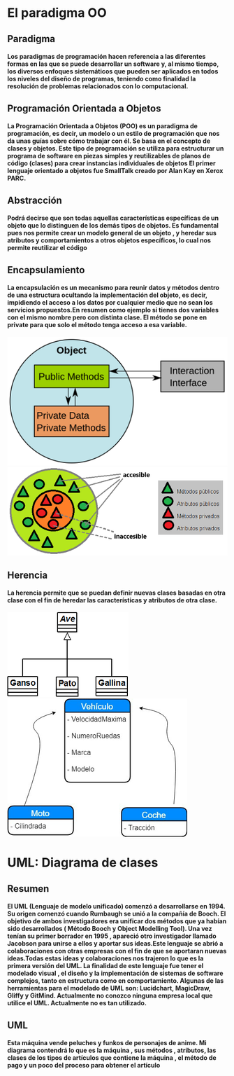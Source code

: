 # El paradigma OO
## Paradigma
#### Los paradigmas de programación hacen referencia a las diferentes formas en las que se puede desarrollar un software y, al mismo tiempo, los diversos enfoques sistemáticos que pueden ser aplicados en todos los niveles del diseño de programas, teniendo como finalidad la resolución de problemas relacionados con lo computacional.
## Programación Orientada a Objetos
#### La Programación Orientada a Objetos (POO) es un paradigma de programación, es decir, un modelo o un estilo de programación que nos da unas guías sobre cómo trabajar con él. Se basa en el concepto de clases y objetos. Este tipo de programación se utiliza para estructurar un programa de software en piezas simples y reutilizables de planos de código (clases) para crear instancias individuales de objetos El primer lenguaje orientado a objetos fue SmallTalk creado  por Alan Kay en Xerox PARC.
## Abstracción
#### Podrá decirse que son todas aquellas características específicas de un objeto que lo distinguen de los demás tipos de objetos. Es fundamental pues nos permite crear un modelo general de un objeto , y heredar sus atributos y comportamientos a otros objetos específicos, lo cual nos permite reutilizar el código
## Encapsulamiento
#### La encapsulación es un mecanismo para reunir datos y métodos dentro de una estructura ocultando la implementación del objeto, es decir, impidiendo el acceso a los datos por cualquier medio que no sean los servicios propuestos.En resumen como ejemplo si tienes dos variables con el mismo nombre pero con distinta clase. El método se pone en private para que solo el método tenga acceso a esa variable.
![](./img/1024px-CPT-OOP-interfaces.svg.png "encapsulamiento")
![](./img/poo-que-es-la-programacion-orientada-a-objetos-img1.png "encap")
## Herencia
#### La herencia permite que se puedan definir nuevas clases basadas en otra clase con el fin  de heredar las características y atributos de otra clase.

![](./img/herencia-min.png "herencia")
![](./img/94489697-9910-4c8e-ade7-ee3fa996362f.jpg "herencia1")
# UML: Diagrama de clases
## Resumen
#### El UML (Lenguaje de modelo unificado) comenzó a desarrollarse en 1994. Su origen comenzó cuando Rumbaugh se unió a la compañía de Booch. El objetivo de ambos investigadores era unificar dos métodos que ya habían sido desarrollados ( Método Booch y Object Modelling Tool). Una vez tenían su primer borrador en 1995 , apareció otro investigador llamado Jacobson para unirse a ellos y aportar sus ideas.Este lenguaje se abrió a colaboraciones con otras empresas con el fin de que se aportaran nuevas ideas.Todas estas ideas y colaboraciones nos trajeron lo que es la primera versión del UML. La finalidad de este lenguaje fue tener el modelado visual , el diseño  y la implementación de sistemas de software complejos, tanto en estructura como en comportamiento. Algunas de las herramientas para el modelado de UML son: Lucidchart, MagicDraw, Gliffy y GitMind. Actualmente no conozco ninguna empresa local que utilice el UML. Actualmente no es tan utilizado.
## UML
#### Esta máquina vende peluches  y funkos de personajes de anime. Mi diagrama contendrá lo que es la máquina , sus métodos , atributos, las clases de los tipos de artículos que contiene la máquina , el método de pago y un poco del proceso para obtener el artículo
